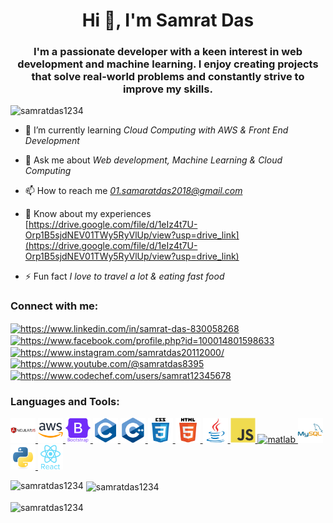 <h1 align="center">Hi 👋, I'm Samrat Das</h1>
<h3 align="center">I'm a passionate developer with a keen interest in web development and machine learning. I enjoy creating projects that solve real-world problems and constantly strive to improve my skills.</h3>

<p align="left"> <img src="https://komarev.com/ghpvc/?username=samratdas1234&label=Profile%20views&color=0e75b6&style=flat" alt="samratdas1234" /> </p>

- 🌱 I’m currently learning *Cloud Computing with AWS & Front End Development*

- 💬 Ask me about *Web development, Machine Learning & Cloud Computing*

- 📫 How to reach me *01.samaratdas2018@gmail.com*

- 📄 Know about my experiences [https://drive.google.com/file/d/1eIz4t7U-Orp1B5sjdNEV01TWy5RyVlUp/view?usp=drive_link](https://drive.google.com/file/d/1eIz4t7U-Orp1B5sjdNEV01TWy5RyVlUp/view?usp=drive_link)

- ⚡ Fun fact *I love to travel a lot & eating fast food*

<h3 align="left">Connect with me:</h3>
<p align="left">
<a href="https://linkedin.com/in/https://www.linkedin.com/in/samrat-das-830058268" target="blank"><img align="center" src="https://raw.githubusercontent.com/rahuldkjain/github-profile-readme-generator/master/src/images/icons/Social/linked-in-alt.svg" alt="https://www.linkedin.com/in/samrat-das-830058268" height="30" width="40" /></a>
<a href="https://fb.com/https://www.facebook.com/profile.php?id=100014801598633" target="blank"><img align="center" src="https://raw.githubusercontent.com/rahuldkjain/github-profile-readme-generator/master/src/images/icons/Social/facebook.svg" alt="https://www.facebook.com/profile.php?id=100014801598633" height="30" width="40" /></a>
<a href="https://instagram.com/https://www.instagram.com/samratdas20112000/" target="blank"><img align="center" src="https://raw.githubusercontent.com/rahuldkjain/github-profile-readme-generator/master/src/images/icons/Social/instagram.svg" alt="https://www.instagram.com/samratdas20112000/" height="30" width="40" /></a>
<a href="https://www.youtube.com/c/https://www.youtube.com/@samratdas8395" target="blank"><img align="center" src="https://raw.githubusercontent.com/rahuldkjain/github-profile-readme-generator/master/src/images/icons/Social/youtube.svg" alt="https://www.youtube.com/@samratdas8395" height="30" width="40" /></a>
<a href="https://www.codechef.com/users/https://www.codechef.com/users/samrat12345678" target="blank"><img align="center" src="https://cdn.jsdelivr.net/npm/simple-icons@3.1.0/icons/codechef.svg" alt="https://www.codechef.com/users/samrat12345678" height="30" width="40" /></a>
</p>

<h3 align="left">Languages and Tools:</h3>
<p align="left"> <a href="https://angular.io" target="_blank" rel="noreferrer"> <img src="https://raw.githubusercontent.com/devicons/devicon/master/icons/angularjs/angularjs-original-wordmark.svg" alt="angularjs" width="40" height="40"/> </a> <a href="https://aws.amazon.com" target="_blank" rel="noreferrer"> <img src="https://raw.githubusercontent.com/devicons/devicon/master/icons/amazonwebservices/amazonwebservices-original-wordmark.svg" alt="aws" width="40" height="40"/> </a> <a href="https://getbootstrap.com" target="_blank" rel="noreferrer"> <img src="https://raw.githubusercontent.com/devicons/devicon/master/icons/bootstrap/bootstrap-plain-wordmark.svg" alt="bootstrap" width="40" height="40"/> </a> <a href="https://www.cprogramming.com/" target="_blank" rel="noreferrer"> <img src="https://raw.githubusercontent.com/devicons/devicon/master/icons/c/c-original.svg" alt="c" width="40" height="40"/> </a> <a href="https://www.w3schools.com/cpp/" target="_blank" rel="noreferrer"> <img src="https://raw.githubusercontent.com/devicons/devicon/master/icons/cplusplus/cplusplus-original.svg" alt="cplusplus" width="40" height="40"/> </a> <a href="https://www.w3schools.com/css/" target="_blank" rel="noreferrer"> <img src="https://raw.githubusercontent.com/devicons/devicon/master/icons/css3/css3-original-wordmark.svg" alt="css3" width="40" height="40"/> </a> <a href="https://www.w3.org/html/" target="_blank" rel="noreferrer"> <img src="https://raw.githubusercontent.com/devicons/devicon/master/icons/html5/html5-original-wordmark.svg" alt="html5" width="40" height="40"/> </a> <a href="https://www.java.com" target="_blank" rel="noreferrer"> <img src="https://raw.githubusercontent.com/devicons/devicon/master/icons/java/java-original.svg" alt="java" width="40" height="40"/> </a> <a href="https://developer.mozilla.org/en-US/docs/Web/JavaScript" target="_blank" rel="noreferrer"> <img src="https://raw.githubusercontent.com/devicons/devicon/master/icons/javascript/javascript-original.svg" alt="javascript" width="40" height="40"/> </a> <a href="https://www.mathworks.com/" target="_blank" rel="noreferrer"> <img src="https://upload.wikimedia.org/wikipedia/commons/2/21/Matlab_Logo.png" alt="matlab" width="40" height="40"/> </a> <a href="https://www.mysql.com/" target="_blank" rel="noreferrer"> <img src="https://raw.githubusercontent.com/devicons/devicon/master/icons/mysql/mysql-original-wordmark.svg" alt="mysql" width="40" height="40"/> </a> <a href="https://www.python.org" target="_blank" rel="noreferrer"> <img src="https://raw.githubusercontent.com/devicons/devicon/master/icons/python/python-original.svg" alt="python" width="40" height="40"/> </a> <a href="https://reactjs.org/" target="_blank" rel="noreferrer"> <img src="https://raw.githubusercontent.com/devicons/devicon/master/icons/react/react-original-wordmark.svg" alt="react" width="40" height="40"/> </a> </p>

<p><img align="left" src="https://github-readme-stats.vercel.app/api/top-langs?username=samratdas1234&show_icons=true&locale=en&layout=compact" alt="samratdas1234" /></p>

<p>&nbsp;<img align="center" src="https://github-readme-stats.vercel.app/api?username=samratdas1234&show_icons=true&locale=en" alt="samratdas1234" /></p>

<p><img align="center" src="https://github-readme-streak-stats.herokuapp.com/?user=samratdas1234&" alt="samratdas1234" /></p>

